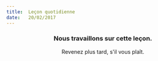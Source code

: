 ```yaml
---
title:  Leçon quotidienne
date:   20/02/2017
---
```


### <center>Nous travaillons sur cette leçon.</center>
<center>Revenez plus tard, s'il vous plaît.</center>